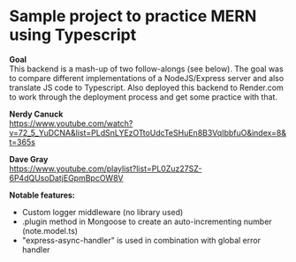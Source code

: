 # Sample project to practice MERN using Typescript

**Goal**\
This backend is a mash-up of two follow-alongs (see below). The goal was to compare different implementations of a NodeJS/Express server and also translate JS code to Typescript. Also deployed this backend to Render.com to work through the deployment process and get some practice with that.

**Nerdy Canuck**\
https://www.youtube.com/watch?v=72_5_YuDCNA&list=PLdSnLYEzOTtoUdcTeSHuEn8B3VqIbbfuO&index=8&t=365s

**Dave Gray**\
https://www.youtube.com/playlist?list=PL0Zuz27SZ-6P4dQUsoDatjEGpmBpcOW8V

**Notable features:**
* Custom logger middleware (no library used)
* .plugin method in Mongoose to create an auto-incrementing number (note.model.ts)
* "express-async-handler" is used in combination with global error handler
